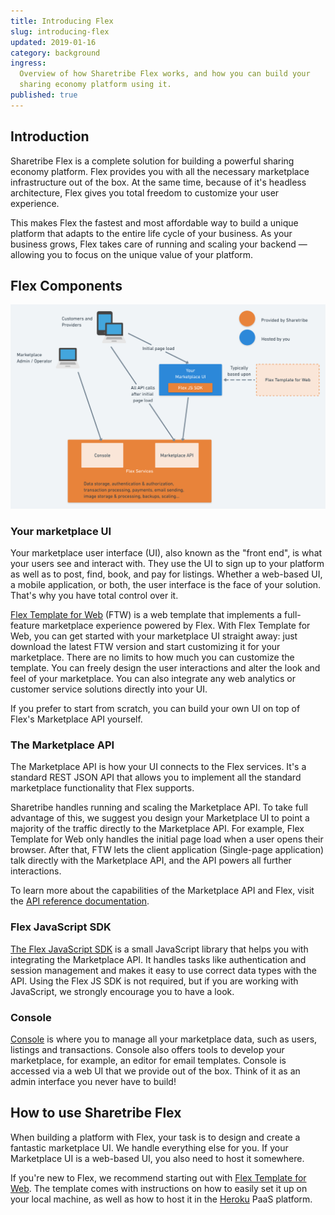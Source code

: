```yaml
---
title: Introducing Flex
slug: introducing-flex
updated: 2019-01-16
category: background
ingress:
  Overview of how Sharetribe Flex works, and how you can build your
  sharing economy platform using it.
published: true
---
```


## Introduction

Sharetribe Flex is a complete solution for building a powerful sharing
economy platform. Flex provides you with all the necessary marketplace
infrastructure out of the box. At the same time, because of it's
headless architecture, Flex gives you total freedom to customize your
user experience.

This makes Flex the fastest and most affordable way to build a unique
platform that adapts to the entire life cycle of your business. As your
business grows, Flex takes care of running and scaling your backend —
allowing you to focus on the unique value of your platform.

## Flex Components

![Flex customer architecture](./flex-customer-architecture.png)

### Your marketplace UI

Your marketplace user interface (UI), also known as the "front end", is
what your users see and interact with. They use the UI to sign up to
your platform as well as to post, find, book, and pay for listings.
Whether a web-based UI, a mobile application, or both, the user
interface is the face of your solution. That's why you have total
control over it.

[Flex Template for Web](/tutorials/getting-started-with-ftw/) (FTW) is a
web template that implements a full-feature marketplace experience
powered by Flex. With Flex Template for Web, you can get started with
your marketplace UI straight away: just download the latest FTW version
and start customizing it for your marketplace. There are no limits to
how much you can customize the template. You can freely design the user
interactions and alter the look and feel of your marketplace. You can
also integrate any web analytics or customer service solutions directly
into your UI.

If you prefer to start from scratch, you can build your own UI on top of
Flex's Marketplace API yourself.

### The Marketplace API

The Marketplace API is how your UI connects to the Flex services. It's a
standard REST JSON API that allows you to implement all the standard
marketplace functionality that Flex supports.

Sharetribe handles running and scaling the Marketplace API. To take full
advantage of this, we suggest you design your Marketplace UI to point a
majority of the traffic directly to the Marketplace API. For example,
Flex Template for Web only handles the initial page load when a user
opens their browser. After that, FTW lets the client application
(Single-page application) talk directly with the Marketplace API, and
the API powers all further interactions.

To learn more about the capabilities of the Marketplace API and Flex,
visit the [API reference documentation](/references/api/).

### Flex JavaScript SDK

[The Flex JavaScript SDK](/references/js-sdk/) is a small JavaScript
library that helps you with integrating the Marketplace API. It handles
tasks like authentication and session management and makes it easy to
use correct data types with the API. Using the Flex JS SDK is not
required, but if you are working with JavaScript, we strongly encourage
you to have a look.

### Console

[Console](https://flex-console.sharetribe.com/) is where you to manage
all your marketplace data, such as users, listings and transactions.
Console also offers tools to develop your marketplace, for example, an
editor for email templates. Console is accessed via a web UI that we
provide out of the box. Think of it as an admin interface you never have
to build!

## How to use Sharetribe Flex

When building a platform with Flex, your task is to design and create a
fantastic marketplace UI. We handle everything else for you. If your
Marketplace UI is a web-based UI, you also need to host it somewhere.

If you're new to Flex, we recommend starting out with
[Flex Template for Web](/tutorials/getting-started-with-ftw/). The
template comes with instructions on how to easily set it up on your
local machine, as well as how to host it in the
[Heroku](https://heroku.com/) PaaS platform.
